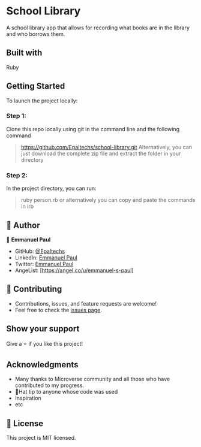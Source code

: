 # School Library
A school library app that allows for recording what books are in the library and who borrows them.

## Built with
Ruby

## Getting Started
To launch the project locally:

### Step 1:
Clone this repo locally using git in the command line and the following command
> https://github.com/Epaltechs/school-library.git
Alternatively, you can just download the complete zip file and extract the folder in your directory

### Step 2:
In the project directory, you can run:
> ruby person.rb
or alternatively you can copy and paste the commands in
> irb 

## 👤 Author

:bust_in_silhouette: **Emmanuel Paul**
- GitHub: [@Epaltechs](https://github.com/Epaltechs)
- LinkedIn: [Emmanuel Paul](https://www.linkedin.com/in/emmanuel-s-paul)
- Twitter: [Emmanuel Paul](http://twitter.com/@emmapaul247)
- AngeList: [https://angel.co/u/emmanuel-s-paul]

## :handshake: Contributing
- Contributions, issues, and feature requests are welcome!
- Feel free to check the [issues page](https://github.com/Epaltechs/school-library/issues).


## Show your support
Give a :star:️ if you like this project!

## Acknowledgments
- Many thanks to Microverse community and all those who have contributed to my progress.
- 🎩Hat tip to anyone whose code was used
- Inspiration
- etc

## :memo: License
This project is MIT licensed.
